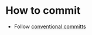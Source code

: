 # How to commit

- Follow [conventional committs](https://www.conventionalcommits.org/en/v1.0.0/#summary)
